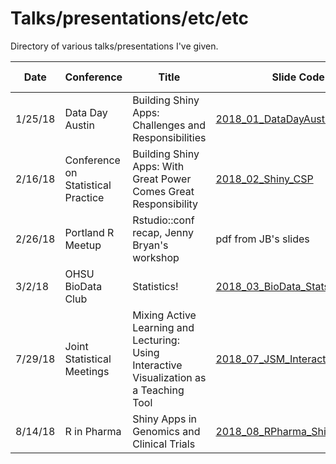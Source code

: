 # Talks/presentations/etc/etc

Directory of various talks/presentations I've given.


Date | Conference | Title | Slide Code | Slides Rendered
---|---|---|---|---
1/25/18 | Data Day Austin | Building Shiny Apps: Challenges and Responsibilities | [2018_01_DataDayAustin_Shiny](2018_01_DataDayAustin_Shiny) | [slides](http://jminnier-talks.netlify.com/2018_01_DataDayAustin_Shiny/minnier_shiny_slides.html)
2/16/18 | Conference on Statistical Practice | Building Shiny Apps: With Great Power Comes Great Responsibility | [2018_02_Shiny_CSP](2018_02_Shiny_CSP) | [slides](http://jminnier-talks.netlify.com/2018_02_shiny_csp/minnier_csp2018)
2/26/18 | Portland R Meetup | Rstudio::conf recap, Jenny Bryan's workshop | pdf from JB's slides | [slides](http://jminnier-talks.netlify.com/2018_02_PDXR_RstudioRecap/subset_of_rstudioconf_jennybryan_slides.pdf)
3/2/18 | OHSU BioData Club | Statistics! | [2018_03_BioData_StatsPapers](2018_03_BioData_StatsPapers) | [slides](http://jminnier-talks.netlify.com/2018_03_Biodata_StatsPapers/minnier_biodata)
7/29/18 | Joint Statistical Meetings | Mixing Active Learning and Lecturing: Using Interactive Visualization as a Teaching Tool | [2018_07_JSM_InteractiveLearning](2018_07_JSM_InteractiveLearning) | [slides](https://jminnier-talks.netlify.com/2018_07_jsm_interactivelearning/minnier_jsm2018)
8/14/18 | R in Pharma | Shiny Apps in Genomics and Clinical Trials | [2018_08_RPharma_Shiny](2018_08_RPharma_Shiny) | [slides](https://jminnier-talks.netlify.com/2018_08_rpharma_shiny/minnier_rpharma2018.html)

